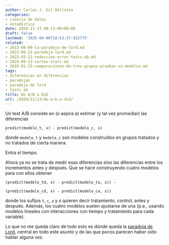 ```yaml
---
author: Carlos J. Gil Bellosta
categories:
- ciencia de datos
- estadística
date: 2020-11-13 09:13:00+00:00
draft: false
lastmod: '2025-04-06T18:53:37.922775'
related:
- 2013-09-09-la-paradoja-de-lord.md
- 2023-06-22-paradoja-lord.md
- 2023-03-21-reduccion-error-tests-ab.md
- 2024-09-12-cortos-stats.md
- 2016-01-25-comparaciones-de-tres-grupos-pruebas-vs-modelos.md
tags:
- diferencias en diferencias
- paradojas
- paradoja de lord
- tests ab
title: De A/B a DiD
url: /2020/11/13/de-a-b-a-did/
---
```


Un test A/B consiste en (o aspira a) estimar (y tal vez promediar) las diferencias

`predict(modelo_t, x) - predict(modelo_c, x)`

donde `modelo_t` y `modelo_c` son modelos construidos en grupos tratados y no tratados de cierta manera.

Entra el tiempo.

Ahora ya no se trata de medir esas diferencias sino las diferencias entre los incrementos antes y después. Que se hace construyendo cuatro modelos para con ellos obtener

`(predict(modelo_td, x) - predict(modelo_ta, x)) - `

`(predict(modelo_cd, x) - predict(modelo_ca, x))`

donde los sufijos `t`, `c`, `a` y `d` quieren decir tratamiento, control, antes y después. Además, los cuatro modelos suelen ajustarse de una (p.e., usando modelos lineales con interacciones con tiempo y tratamiento para cada variable).

Lo que no me queda claro de todo esto es dónde queda la [paradoja de Lord](https://www.datanalytics.com/2013/09/09/la-paradoja-de-lord/), central en todo este asunto y de las que pocos parecen haber oído hablar alguna vez.